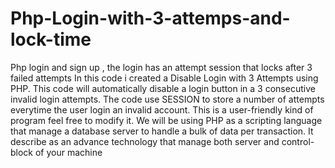 # Php-Login-with-3-attemps-and-lock-time
Php login and sign up , the login has an attempt session that locks after 3 failed attempts
In this code i created a Disable Login with 3 Attempts using PHP. This code will automatically disable a login button in a 3 consecutive invalid login attempts. The code use SESSION to store a number of attempts everytime the user login an invalid account. This is a user-friendly kind of program feel free to modify it. We will be using PHP as a scripting language that manage a database server to handle a bulk of data per transaction. It describe as an advance technology that manage both server and control-block of your machine
